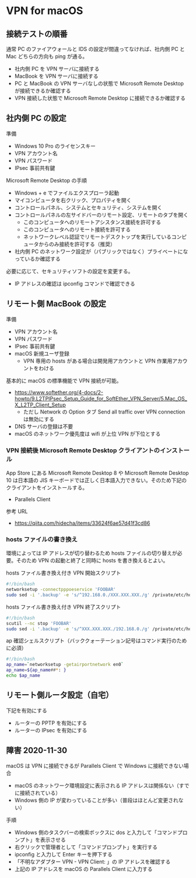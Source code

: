 # VPN for macOS

## 接続テストの順番

通常 PC のファイアウォールと IDS の設定が間違ってなければ、社内側 PC と Mac どちらの方向も ping が通る。

- 社内側 PC を VPN サーバに接続する
- MacBook を VPN サーバに接続する
- PC と MacBook の VPN サーバなしの状態で Microsoft Remote Desktop が接続できるか確認する
- VPN 接続した状態で Microsoft Remote Desktop に接続できるか確認する

## 社内側 PC の設定

準備

- Windows 10 Pro のライセンスキー
- VPN アカウント名
- VPN パスワード
- IPsec 事前共有鍵

Microsoft Remote Desktop の手順

- Windows + e でファイルエクスプローラ起動
- マイコンピュータを右クリック、プロパティを開く
- コントロールパネル、システムとセキュリティ、システムを開く
- コントロールパネルの左サイドバーのリモート設定、リモートのタブを開く
  - このコンピュータへのリモートアシスタンス接続を許可する
  - このコンピュータへのリモート接続を許可する
  - ネットワークレベル認証でリモートデスクトップを実行しているコンピュータからのみ接続を許可する（推奨）
- 社内側 PC のネットワーク設定が（パブリックではなく）プライベートになっているか確認する

必要に応じて、セキュリティソフトの設定を変更する。

- IP アドレスの確認は ipconfig コマンドで確認できる

## リモート側 MacBook の設定

準備

- VPN アカウント名
- VPN パスワード
- IPsec 事前共有鍵
- macOS 新規ユーザ登録
  - VPN 専用の hosts がある場合は開発用アカウントと VPN 作業用アカウントをわける

基本的に macOS の標準機能で VPN 接続が可能。

- <https://www.softether.org/4-docs/2-howto/9.L2TPIPsec_Setup_Guide_for_SoftEther_VPN_Server/5.Mac_OS_X_L2TP_Client_Setup>
  - ただし Network の Option タブ Send all traffic over VPN connection は無効にする
- DNS サーバの登録は不要
- macOS のネットワーク優先度は wifi が上位 VPN が下位とする

### VPN 接続後 Microsoft Remote Desktop クライアントのインストール

App Store にある Microsoft Remote Desktop 8 や Microsoft Remote Desktop 10 は日本語の JIS キーボードでは正しく日本語入力できない。そのため下記のクライアントをインストールする。

- Parallels Client

参考 URL

- <https://qiita.com/hidecha/items/33624f6ae57d41f3cd86>

### hosts ファイルの書き換え

環境によっては IP アドレスが切り替わるため hosts ファイルの切り替えが必要。そのため VPN の起動と終了と同時に hosts を書き換えるとよい。

hosts ファイル書き換え付き VPN 開始スクリプト

```bash
#!/bin/bash
networksetup -connectpppoeservice 'FOOBAR'
sudo sed -i '.backup' -e 's/^192.168.0./XXX.XXX.XXX./g' /private/etc/hosts
```

hosts ファイル書き換え付き VPN 終了スクリプト

```bash
#!/bin/bash
scutil --nc stop 'FOOBAR'
sudo sed -i '.backup' -e 's/^XXX.XXX.XXX./192.168.0./g' /private/etc/hosts
```

ap 確認シェルスクリプト（バッククォーテーション記号はコマンド実行のために必須）

```bash
#!/bin/bash
ap_name=`networksetup -getairportnetwork en0`
ap_name=${ap_name##*: }
echo $ap_name
```

## リモート側ルータ設定（自宅）

下記を有効にする

- ルーターの PPTP を有効にする
- ルーターの IPsec を有効にする

## 障害 2020-11-30

macOS は VPN に接続できるが Parallels Client で Windows に接続できない場合

- macOS のネットワーク環境設定に表示される IP アドレスは関係ない（すでに接続されている）
- Windows 側の IP が変わっていることが多い（普段はほとんど変更されない）

手順

- Windows 側のタスクバーの検索ボックスに dos と入力して「コマンドプロンプト」を表示させる
- 右クリックで管理者として「コマンドプロンプト」を実行する
- ipconfig と入力して Enter キーを押下する
- 「不明なアダプター VPN - VPN Client: 」の IP アドレスを確認する
- 上記の IP アドレスを macOS の Parallels Client に入力する
